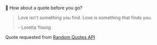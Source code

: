 📣 How about a quote before you go?

> Love isn't something you find. Love is something that finds you.
>
> <p>- Loretta Young</p>

Quote requested from [Random Quotes API](https://github.com/lukePeavey/quotable)
